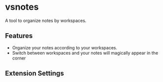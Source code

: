 # vsnotes

A tool to organize notes by workspaces.

## Features

- Organize your notes according to your workspaces.
- Switch between workspaces and your notes will magically appear in the corner

## Extension Settings
